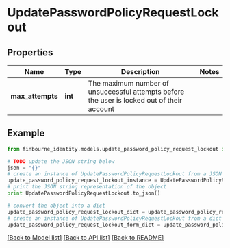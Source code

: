 # UpdatePasswordPolicyRequestLockout


## Properties
Name | Type | Description | Notes
------------ | ------------- | ------------- | -------------
**max_attempts** | **int** | The maximum number of unsuccessful attempts before the user is locked out of their account | 

## Example

```python
from finbourne_identity.models.update_password_policy_request_lockout import UpdatePasswordPolicyRequestLockout

# TODO update the JSON string below
json = "{}"
# create an instance of UpdatePasswordPolicyRequestLockout from a JSON string
update_password_policy_request_lockout_instance = UpdatePasswordPolicyRequestLockout.from_json(json)
# print the JSON string representation of the object
print UpdatePasswordPolicyRequestLockout.to_json()

# convert the object into a dict
update_password_policy_request_lockout_dict = update_password_policy_request_lockout_instance.to_dict()
# create an instance of UpdatePasswordPolicyRequestLockout from a dict
update_password_policy_request_lockout_form_dict = update_password_policy_request_lockout.from_dict(update_password_policy_request_lockout_dict)
```
[[Back to Model list]](../README.md#documentation-for-models) [[Back to API list]](../README.md#documentation-for-api-endpoints) [[Back to README]](../README.md)


